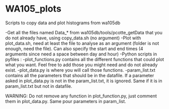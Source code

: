 # WA105_plots
Scripts to copy data and plot histograms from wa105db

-Get all the files named Data_* from wa105db/tools/pcotte_getData that you do not already have, using copy_data.sh (no argument)
-Plot with plot_data.sh, need at least the file to analyse as an argument (folder is not enough, need the file). Can also specify the start and end times (4 arguments since need a space between day and hour)
-Python scripts in pyfiles : 
  -plot_functions.py contains all the different functions that could plot what you want. Feel free to add those you might need and do not already exist.
  -plot_data.py is where you will call those functions.
-param_list.txt contains all the parameters that should be in the datafile. If a parameter asked in plot_data.py is not in the param_list.txt, it is ignored. Same if it is in param_list.txt but not in datafile. 

WARNING: Do not remove any function in plot_function.py, just comment them in plot_data.py. Same pour parameters in param_list.

